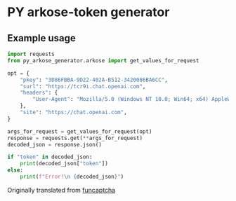 # PY arkose-token generator

## Example usage

```python
import requests
from py_arkose_generator.arkose import get_values_for_request

opt = {
    "pkey": "3D86FBBA-9D22-402A-B512-3420086BA6CC",
    "surl": "https://tcr9i.chat.openai.com",
    "headers": {
        "User-Agent": "Mozilla/5.0 (Windows NT 10.0; Win64; x64) AppleWebKit/537.36 (KHTML, like Gecko) Chrome/110.0.0.0 Safari/537.36"
    },
    "site": "https://chat.openai.com",
}

args_for_request = get_values_for_request(opt)
response = requests.get(**args_for_request)
decoded_json = response.json()

if "token" in decoded_json:
    print(decoded_json["token"])
else:
    print(f"Error!\n {decoded_json}")

```

Originally translated from [funcaptcha](https://github.com/noahcoolboy/funcaptcha)
